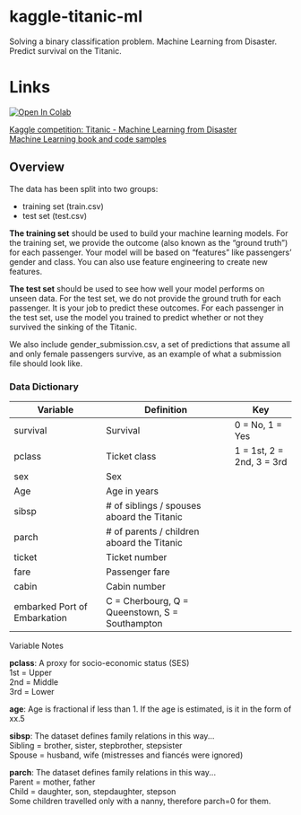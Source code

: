 # kaggle-titanic-ml
Solving a binary classification problem. Machine Learning from Disaster. Predict survival on the Titanic.

# Links
<div class="aside">
    <a href="https://colab.research.google.com/github/lupiel/kaggle-titanic-ml/blob/main/ml-notebook.ipynb" target="_parent"><img src="https://colab.research.google.com/assets/colab-badge.svg" alt="Open In Colab"/></a>
</div>

[Kaggle competition: Titanic - Machine Learning from Disaster](https://www.kaggle.com/competitions/titanic)  
[Machine Learning book and code samples](https://github.com/ageron/handson-ml3)

## Overview

The data has been split into two groups:

- training set (train.csv)
- test set (test.csv)

**The training set** should be used to build your machine learning models. For the training set, we provide the outcome (also known as the “ground truth”) for each passenger. Your model will be based on “features” like passengers’ gender and class. You can also use feature engineering to create new features.

**The test set** should be used to see how well your model performs on unseen data. For the test set, we do not provide the ground truth for each passenger. It is your job to predict these outcomes. For each passenger in the test set, use the model you trained to predict whether or not they survived the sinking of the Titanic.

We also include gender_submission.csv, a set of predictions that assume all and only female passengers survive, as an example of what a submission file should look like.  

### Data Dictionary
Variable|Definition|Key
|---|---|---|
|survival|Survival|0 = No, 1 = Yes
|pclass|Ticket class|1 = 1st, 2 = 2nd, 3 = 3rd
|sex|Sex 	
|Age|Age in years 	
|sibsp|# of siblings / spouses aboard the Titanic 	
|parch|# of parents / children aboard the Titanic 	
|ticket|Ticket number 	
|fare|Passenger fare 	
|cabin|Cabin number 	
|embarked 	Port of Embarkation|C = Cherbourg, Q = Queenstown, S = Southampton


Variable Notes

**pclass**: A proxy for socio-economic status (SES)  
1st = Upper  
2nd = Middle  
3rd = Lower  

**age**: Age is fractional if less than 1. If the age is estimated, is it in the form of xx.5  

**sibsp**: The dataset defines family relations in this way...  
Sibling = brother, sister, stepbrother, stepsister  
Spouse = husband, wife (mistresses and fiancés were ignored)  

**parch**: The dataset defines family relations in this way...  
Parent = mother, father  
Child = daughter, son, stepdaughter, stepson  
Some children travelled only with a nanny, therefore parch=0 for them.  
